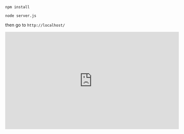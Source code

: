 

```npm install```

```node server.js```

then go to ```http://localhost/```



<iframe width="560" height="315" src="https://www.youtube.com/embed/mmoRKSGtB_k" frameborder="0" allow="accelerometer; autoplay; clipboard-write; encrypted-media; gyroscope; picture-in-picture" allowfullscreen></iframe>

